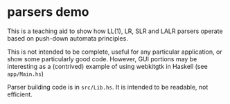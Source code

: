 # parsers demo

This is a teaching aid to show how LL(1), LR, SLR and LALR parsers operate based on push-down automata principles.

This is not intended to be complete, useful for any particular application, or show some particularly good code. However, GUI portions may be interesting as a (contrived) example of using webkitgtk in Haskell (see `app/Main.hs`)

Parser building code is in `src/Lib.hs`. It is intended to be readable, not efficient.
